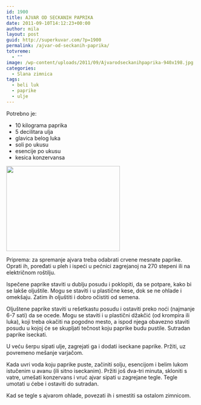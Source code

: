```yaml
---
id: 1900
title: AJVAR OD SECKANIH PAPRIKA
date: 2011-09-10T14:12:23+00:00
author: mila
layout: post
guid: http://superkuvar.com/?p=1900
permalink: /ajvar-od-seckanih-paprika/
totvreme:
  - ""
image: /wp-content/uploads/2011/09/Ajvarodseckanihpaprika-940x198.jpg
categories:
  - Slana zimnica
tags:
  - beli luk
  - paprike
  - ulje
---
```

Potrebno je:

  * 10 kilograma paprika
  * 5 decilitara ulja
  * glavica belog luka
  * soli po ukusu
  * esencije po ukusu
  * kesica konzervansa

<img class="alignnone size-medium wp-image-4169" title="Ajvarodseckanihpaprika" src="//superkuvar.com/wp-content/uploads/2011/09/Ajvarodseckanihpaprika-300x225.jpg" alt="" width="300" height="225" /> 

Priprema: za spremanje ajvara treba odabrati crvene mesnate paprike. Oprati ih, poređati u pleh i ispeći u pećnici zagrejanoj na 270 stepeni ili na električnom roštilju.

Ispečene paprike staviti u dublju posudu i poklopiti, da se potpare, kako bi se lakše oljuštile. Mogu se staviti i u plastične kese, dok se ne ohlade i omekšaju. Zatim ih oljuštiti i dobro očistiti od semena.

Oljuštene paprike staviti u rešetkastu posudu i ostaviti preko noći (najmanje 6-7 sati) da se ocede. Mogu se staviti i u plastični džakčić (od krompira ili luka), koji treba okačiti na pogodno mesto, a ispod njega obavezno staviti posudu u kojoj će se skupljati tečnost koju paprike budu pustile. Sutradan paprike iseckati.

U veću šerpu sipati ulje, zagrejati ga i dodati iseckane paprike. Pržiti, uz povremeno mešanje varjačom.

Kada uvri voda koju paprike puste, začiniti solju, esencijom i belim lukom istučenim u avanu (ili sitno iseckanim). Pržiti još dva-tri minuta, skloniti s vatre, umešati konzervans i vruć ajvar sipati u zagrejane tegle. Tegle umotati u ćebe i ostaviti do sutradan.

Kad se tegle s ajvarom ohlade, povezati ih i smestiti sa ostalom zimnicom.